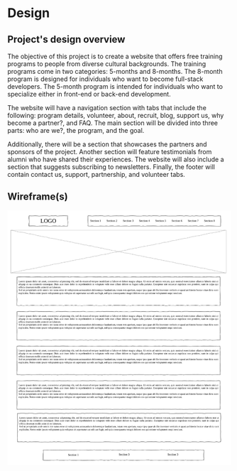 # Design

## Project's design overview

The objective of this project is to create a website that offers free training programs to people from diverse cultural backgrounds. The training programs come in two categories: 5-months and 8-months. The 8-month program is designed for individuals who want to become full-stack developers. The 5-month program is intended for individuals who want to specialize either in front-end or back-end development.

The website will have a navigation section with tabs that include the following: program details, volunteer, about, recruit, blog, support us, why become a partner?, and FAQ. The main section will be divided into three parts: who are we?, the program, and the goal.

Additionally, there will be a section that showcases the partners and sponsors of the project. Another section will feature testimonials from alumni who have shared their experiences. The website will also include a section that suggests subscribing to newsletters. Finally, the footer will contain contact us, support, partnership, and volunteer tabs.

## Wireframe(s)

![wireframe-hyf](./wireframe-hyf.png)
